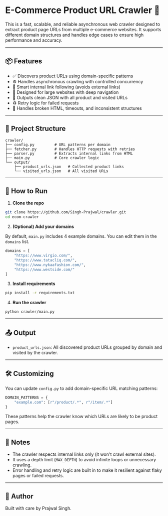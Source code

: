 # E-Commerce Product URL Crawler 🛒

This is a fast, scalable, and reliable asynchronous web crawler designed to extract product page URLs from multiple e-commerce websites. It supports different domain structures and handles edge cases to ensure high performance and accuracy.

---

## 📦 Features

- ✅ Discovers product URLs using domain-specific patterns
- ⚙️ Handles asynchronous crawling with controlled concurrency
- 🧠 Smart internal link following (avoids external links)
- 🚀 Designed for large websites with deep navigation
- 📀 Outputs clean JSON with all product and visited URLs
- ♻️ Retry logic for failed requests
- 🧱 Handles broken HTML, timeouts, and inconsistent structures

---

## 📁 Project Structure

```
crawler/
├── config.py         # URL patterns per domain
├── fetcher.py        # Handles HTTP requests with retries
├── parser.py         # Extracts internal links from HTML
├── main.py           # Core crawler logic
└── output/
    ├── product_urls.json   # Collected product links
    └── visited_urls.json   # All visited URLs
```

---

## 🚀 How to Run

1. **Clone the repo**

```bash
git clone https://github.com/Singh-Prajwal/crawler.git
cd ecom-crawler
```

2. **(Optional) Add your domains**

By default, `main.py` includes 4 example domains. You can edit them in the `domains` list.

```python
domains = [
    "https://www.virgio.com/",
    "https://www.tatacliq.com/",
    "https://www.nykaafashion.com/",
    "https://www.westside.com/"
]
```

3. **Install requirements**

```bash
pip install -r requirements.txt
```

4. **Run the crawler**

```bash
python crawler/main.py
```

---

## 📤 Output

- `product_urls.json`: All discovered product URLs grouped by domain and visited by the crawler.

---

## 🛠️ Customizing

You can update `config.py` to add domain-specific URL matching patterns:

```python
DOMAIN_PATTERNS = {
    "example.com": [r"/product/.*", r"/item/.*"]
}
```

These patterns help the crawler know which URLs are likely to be product pages.

---

## 📌 Notes

- The crawler respects internal links only (it won't crawl external sites).
- It uses a depth limit (`MAX_DEPTH`) to avoid infinite loops or unnecessary crawling.
- Error handling and retry logic are built in to make it resilient against flaky pages or failed requests.

---

## 👤 Author

Built with care by Prajwal Singh.  